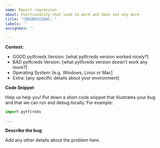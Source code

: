 ```yaml
---
name: Report regression
about: Functionality that used to work and does not any more
title: "[REGRESSION]: "
labels: ''
assignees: ''

---
```


**Context:**
- GOOD pytfcreds Version: [what pytfcreds version worked nicely?]
- BAD pytfcreds Version: [what pytfcreds version doesn't work any more?]
- Operating System: [e.g. Windows, Linux or Mac]
- Extra: [any specific details about your environment]

**Code Snippet**

Help us help you! Put down a short code snippet that illustrates your bug and
that we can run and debug locally. For example:

```python
import pytfcreds

...
```

**Describe the bug**

Add any other details about the problem here.
